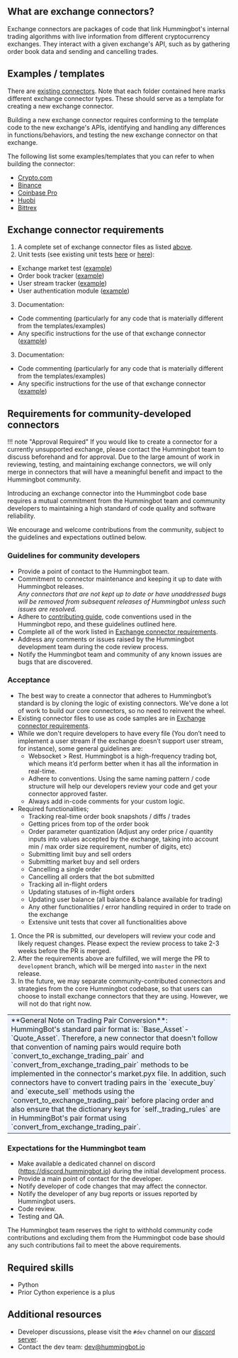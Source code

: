 ## What are exchange connectors?

Exchange connectors are packages of code that link Hummingbot's internal trading algorithms with live information from different cryptocurrency exchanges. They interact with a given exchange's API, such as by gathering order book data and sending and cancelling trades.

## Examples / templates

There are [existing connectors](https://github.com/CoinAlpha/hummingbot/tree/master/hummingbot/connector). Note that each folder contained here marks different exchange connector types. These should serve as a template for creating a new exchange connector.

Building a new exchange connector requires conforming to the template code to the new exchange's APIs, identifying and handling any differences in functions/behaviors, and testing the new exchange connector on that exchange.

The following list some examples/templates that you can refer to when building the connector:

- [Crypto.com](https://github.com/CoinAlpha/hummingbot/tree/master/hummingbot/connector/exchange/crypto_com) 
- [Binance](https://github.com/CoinAlpha/hummingbot/tree/master/hummingbot/connector/exchange/binance) 
- [Coinbase Pro](https://github.com/CoinAlpha/hummingbot/tree/master/hummingbot/connector/exchange/coinbase_pro) 
- [Huobi](https://github.com/CoinAlpha/hummingbot/tree/master/hummingbot/connector/exchange/huobi)
- [Bittrex](https://github.com/CoinAlpha/hummingbot/tree/master/hummingbot/connector/exchange/bittrex)

## Exchange connector requirements

1. A complete set of exchange connector files as listed [above](https://docs.hummingbot.io/connectors/).
2. Unit tests (see existing unit tests [here](https://github.com/CoinAlpha/hummingbot/tree/master/test/connector) or [here](https://github.com/CoinAlpha/hummingbot/tree/master/test/integration)):
  - Exchange market test ([example](https://github.com/CoinAlpha/hummingbot/tree/master/test/connector/exchange/crypto_com/test_crypto_com_exchange.py))
  - Order book tracker ([example](https://github.com/CoinAlpha/hummingbot/tree/master/test/connector/exchange/crypto_com/test_crypto_com_order_book_tracker.py))
  - User stream tracker ([example](https://github.com/CoinAlpha/hummingbot/tree/master/test/connector/exchange/crypto_com/test_crypto_com_user_stream_tracker.py))
  - User authentication module ([example](https://github.com/CoinAlpha/hummingbot/tree/master/test/connector/exchange/crypto_com/test_crypto_com_auth.py))
3. Documentation:
  - Code commenting (particularly for any code that is materially different from the templates/examples)
  - Any specific instructions for the use of that exchange connector ([example](https://docs.hummingbot.io/connectors/binance/))

3. Documentation:
  - Code commenting (particularly for any code that is materially different from the templates/examples)
  - Any specific instructions for the use of that exchange connector ([example](https://docs.hummingbot.io/connectors/binance/))

## Requirements for community-developed connectors

!!! note "Approval Required"
    If you would like to create a connector for a currently unsupported exchange, please contact the Hummingbot team to discuss beforehand and for approval. Due to the large amount of work in reviewing, testing, and maintaining exchange connectors, we will only merge in connectors that will have a meaningful benefit and impact to the Hummingbot community.

Introducing an exchange connector into the Hummingbot code base requires a mutual commitment from the Hummingbot team and community developers to maintaining a high standard of code quality and software reliability.

We encourage and welcome contributions from the community, subject to the guidelines and expectations outlined below.

### Guidelines for community developers
- Provide a point of contact to the Hummingbot team.
- Commitment to connector maintenance and keeping it up to date with Hummingbot releases. <br/>*Any connectors that are not kept up to date or have unaddressed bugs will be removed from subsequent releases of Hummingbot unless such issues are resolved.*
- Adhere to [contributing guide](https://github.com/CoinAlpha/hummingbot/blob/master/CONTRIBUTING.md), code conventions used in the Hummingbot repo, and these guidelines outlined here.
- Complete all of the work listed in [Exchange connector requirements](#exchange-connector-requirements).
- Address any comments or issues raised by the Hummingbot development team during the code review process.
- Notify the Hummingbot team and community of any known issues are bugs that are discovered.

### Acceptance
- The best way to create a connector that adheres to Hummingbot’s standard is by cloning the logic of existing connectors. We’ve done a lot of work to build our core connectors, so no need to reinvent the wheel.
- Existing connector files to use as code samples are in [Exchange connector requirements](#exchange-connector-requirements).
- While we don't require developers to have every file (You don’t need to implement a user stream if the exchange doesn’t support user stream, for instance), some general guidelines are:
    - Websocket > Rest. Hummingbot is a high-frequency trading bot, which means it’d perform better when it has all the information in real-time.
    - Adhere to conventions. Using the same naming pattern / code structure will help our developers review your code and get your connector approved faster.
    - Always add in-code comments for your custom logic.
- Required functionalities;
    - Tracking real-time order book snapshots / diffs / trades
    - Getting prices from top of the order book
    - Order parameter quantization (Adjust any order price / quantity inputs into values accepted by the exchange, taking into account min / max order size requirement, number of digits, etc)
    - Submitting limit buy and sell orders
    - Submitting market buy and sell orders
    - Cancelling a single order
    - Cancelling all orders that the bot submitted
    - Tracking all in-flight orders
    - Updating statuses of in-flight orders
    - Updating user balance (all balance & balance available for trading)
    - Any other functionalities / error handling required in order to trade on the exchange
    - Extensive unit tests that cover all functionalities above
1. Once the PR is submitted, our developers will review your code and likely request changes. Please expect the review process to take 2-3 weeks before the PR is merged.
2. After the requirements above are fulfilled, we will merge the PR to `development` branch, which will be merged into `master` in the next release.
3. In the future, we may separate community-contributed connectors and strategies from the core Hummingbot codebase, so that users can choose to install exchange connectors that they are using. However, we will not do that right now.
<table><tbody><tr><td bgcolor="#ecf3ff">**General Note on Trading Pair Conversion**: </br> HummingBot's standard pair format is: `Base_Asset`-`Quote_Asset`. Therefore, a new connector that doesn't follow that convention of naming pairs would require both `convert_to_exchange_trading_pair` and `convert_from_exchange_trading_pair` methods to be implemented in the connector's market.pyx file. In addition, such connectors have to convert trading pairs in the `execute_buy` and `execute_sell` methods using the `convert_to_exchange_trading_pair` before placing order and also ensure that the dictionary keys for `self._trading_rules` are in HummingBot's pair format using `convert_from_exchange_trading_pair`. </td></tr></tbody></table>

### Expectations for the Hummingbot team
- Make available a dedicated channel on discord (https://discord.hummingbot.io) during the initial development process.
- Provide a main point of contact for the developer.
- Notify developer of code changes that may affect the connector.
- Notify the developer of any bug reports or issues reported by Hummingbot users.
- Code review.
- Testing and QA.

The Hummingbot team reserves the right to withhold community code contributions and excluding them from the Hummingbot code base should any such contributions fail to meet the above requirements.

## Required skills
- Python
- Prior Cython experience is a plus

## Additional resources
- Developer discussions, please visit the `#dev` channel on our [discord server](https://discord.hummingbot.io).
- Contact the dev team: [dev@hummingbot.io](mailto:dev@hummingbot.io)
